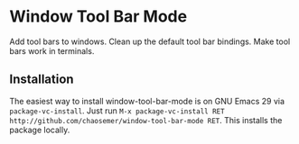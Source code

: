 # Window Tool Bar Mode

Add tool bars to windows.  Clean up the default tool bar bindings.
Make tool bars work in terminals.

## Installation

The easiest way to install window-tool-bar-mode is on GNU Emacs 29 via
`package-vc-install`. Just run `M-x package-vc-install RET
http://github.com/chaosemer/window-tool-bar-mode RET`. This installs
the package locally.
